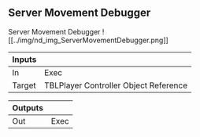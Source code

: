 ## Server Movement Debugger
Server Movement Debugger
![[../img/nd_img_ServerMovementDebugger.png]]

|Inputs||
|--|--|
| In | Exec |
| Target | TBLPlayer Controller Object Reference |

|Outputs||
|--|--|
| Out | Exec |
